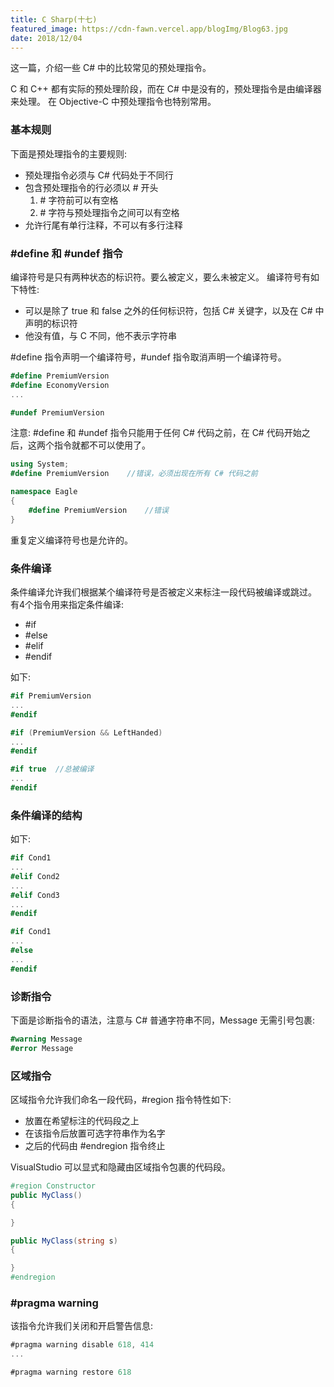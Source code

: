 ```yaml
---
title: C Sharp(十七)
featured_image: https://cdn-fawn.vercel.app/blogImg/Blog63.jpg
date: 2018/12/04
---
```


这一篇，介绍一些 C# 中的比较常见的预处理指令。

C 和 C++ 都有实际的预处理阶段，而在 C# 中是没有的，预处理指令是由编译器来处理。
在 Objective-C 中预处理指令也特别常用。

### 基本规则
下面是预处理指令的主要规则: 
- 预处理指令必须与 C# 代码处于不同行
- 包含预处理指令的行必须以 # 开头
  1. \# 字符前可以有空格
  2. \# 字符与预处理指令之间可以有空格
- 允许行尾有单行注释，不可以有多行注释

### #define 和 #undef 指令
编译符号是只有两种状态的标识符。要么被定义，要么未被定义。
编译符号有如下特性: 
- 可以是除了 true 和 false 之外的任何标识符，包括 C# 关键字，以及在 C# 中声明的标识符
- 他没有值，与 C 不同，他不表示字符串

#define 指令声明一个编译符号，#undef 指令取消声明一个编译符号。
``` csharp
#define PremiumVersion
#define EconomyVersion
...

#undef PremiumVersion
```

注意: #define 和 #undef 指令只能用于任何 C# 代码之前，在 C# 代码开始之后，这两个指令就都不可以使用了。

``` csharp
using System;
#define PremiumVersion    //错误，必须出现在所有 C# 代码之前

namespace Eagle
{
    #define PremiumVersion    //错误
}
```

重复定义编译符号也是允许的。

### 条件编译
条件编译允许我们根据某个编译符号是否被定义来标注一段代码被编译或跳过。
有4个指令用来指定条件编译: 
- #if
- #else
- #elif
- #endif

如下: 
``` csharp
#if PremiumVersion
...
#endif

#if (PremiumVersion && LeftHanded)
...
#endif

#if true  //总被编译
...
#endif
```

### 条件编译的结构
如下: 
``` csharp
#if Cond1
...
#elif Cond2
...
#elif Cond3
...
#endif

#if Cond1
...
#else
...
#endif
```

### 诊断指令
下面是诊断指令的语法，注意与 C# 普通字符串不同，Message 无需引号包裹: 
``` csharp
#warning Message
#error Message
```

### 区域指令
区域指令允许我们命名一段代码，#region 指令特性如下: 
- 放置在希望标注的代码段之上
- 在该指令后放置可选字符串作为名字
- 之后的代码由 #endregion 指令终止

VisualStudio 可以显式和隐藏由区域指令包裹的代码段。

``` csharp
#region Constructor
public MyClass()
{

}

public MyClass(string s)
{

}
#endregion
```

### #pragma warning
该指令允许我们关闭和开启警告信息: 
``` csharp
#pragma warning disable 618, 414
...

#pragma warning restore 618
```